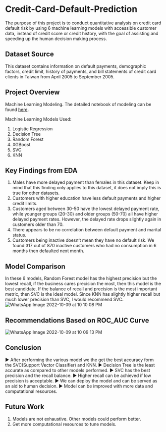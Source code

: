 # Credit-Card-Default-Prediction
The purpose of this project is to conduct quantitative analysis on credit card default risk by using 6 machine learning models with accessible customer data, instead of credit score or credit history, with the goal of assisting and speeding up the human decision making process.

## Dataset Source<br>
This dataset contains information on default payments, demographic factors, credit limit, history of payments, and bill statements of credit card clients in Taiwan from April 2005 to September 2005.

## Project Overview<br>
Machine Learning Modeling. The detailed notebook of modeling can be found <a href="https://github.com/KK-Niraj/Credit-Card-Default-Prediction/blob/main/Credit_Card_Default_Prediction_Capstone_Project.ipynb">here</a>.

Machine Learning Models Used: 
1. Logistic Regression
2. Decision Tree
3. Random Forest
4. XGBoost
5. SVC
6. KNN


## Key Findings from EDA
1. Males have more delayed payment than females in this dataset. Keep in mind that this finding only applies to this dataset, it does not imply this is true for other datasets.
2. Customers with higher education have less default payments and higher credit limits.
3. Customers aged between 30-50 have the lowest delayed payment rate, while younger groups (20-30) and older groups (50-70) all have higher delayed payment rates. However, the delayed rate drops slightly again in customers older than 70.
4. There appears to be no correlation between default payment and marital status.
5. Customers being inactive doesn’t mean they have no default risk. We found 317 out of 870 inactive customers who had no consumption in 6 months then defaulted next month.

## Model Comparison
In these 6 models, Random Forest model has the highest precision but the lowest recall, if the business cares precision the most, then this model is the best candidate. If the balance of recall and precision is the most important metric, then SVC is the ideal model. Since KNN has slightly higher recall but much lower precision than SVC, I would recommend SVC. 
![WhatsApp Image 2022-10-09 at 10 10 08 PM](https://user-images.githubusercontent.com/87687977/195095589-8b7ce925-d611-48f7-92b3-b10f440ff934.jpeg)

## Recommendations Based on ROC_AUC Curve
![WhatsApp Image 2022-10-09 at 10 09 13 PM](https://user-images.githubusercontent.com/87687977/195095745-1c360541-de54-418a-9c14-a8fd2a191589.jpeg)

## Conclusion
▶ After performing the various model we the get the best accuracy form the SVC(Support Vector Classifier) and KNN.
▶ Decision Tree is the least accurate as compared to other models performed.
▶ SVC has the best precision and the recall balance.
▶ Higher recall can be achieved if low precision is acceptable.
▶ We can deploy the model and can be served as an aid to human decision.
▶ Model can be improved with more data and computational resources.

## Future Work
1. Models are not exhaustive. Other models could perform better.
2. Get more computational resources to tune models.

